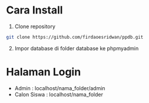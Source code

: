 # Cara Install

1. Clone repository

```bash
git clone https://github.com/firdaoesridwan/ppdb.git
```

2. Impor database di folder database ke phpmyadmin

# Halaman Login

- Admin : localhost/nama_folder/admin
- Calon Siswa : localhost/nama_folder
